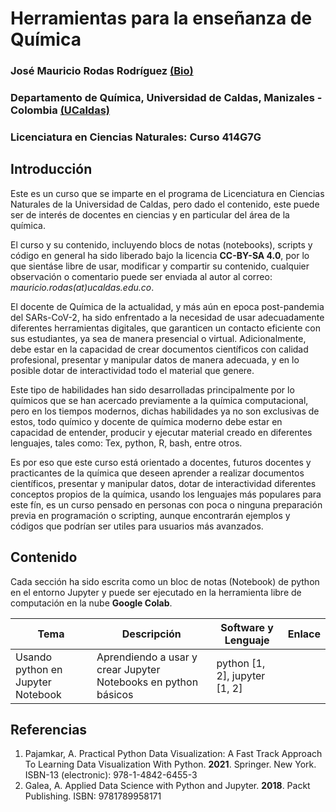 # Herramientas para la enseñanza de Química

### José Mauricio Rodas Rodríguez [(Bio)](https://cienciasexactasynaturales.ucaldas.edu.co/docente/?id=2617)

### Departamento de Química, Universidad de Caldas, Manizales - Colombia [(UCaldas)](https://www.ucaldas.edu.co/)

### Licenciatura en Ciencias Naturales: Curso 414G7G

## Introducción

Este es un curso que se imparte en el programa de Licenciatura en Ciencias Naturales de la Universidad de Caldas, pero dado el contenido, este puede ser de interés de docentes en ciencias y en particular del área de la química.

El curso y su contenido, incluyendo blocs de notas (notebooks), scripts y código en general ha sido liberado bajo la licencia **CC-BY-SA 4.0**, por lo que sientáse libre de usar, modificar y compartir su contenido, cualquier observación o comentario puede ser enviada al autor al correo: *mauricio.rodas(at)ucaldas.edu.co*.

El docente de Química de la actualidad, y más aún en epoca post-pandemia del SARs-CoV-2, ha sido enfrentado a la necesidad de usar adecuadamente diferentes herramientas digitales, que garanticen un contacto eficiente con sus estudiantes, ya sea de manera presencial o virtual. Adicionalmente, debe estar en la capacidad de crear documentos científicos con calidad profesional, presentar y manipular datos de manera adecuada, y en lo posible dotar de interactividad todo el material que genere.

Este tipo de habilidades han sido desarrolladas principalmente por lo químicos que se han acercado previamente a la química computacional, pero en los tiempos modernos, dichas habilidades ya no son exclusivas de estos, todo químico y docente de química moderno debe estar en capacidad de entender, producir y ejecutar material creado en diferentes lenguajes, tales como: Tex, python, R, bash, entre otros.

Es por eso que este curso está orientado a docentes, futuros docentes y practicantes de la química que deseen aprender a realizar documentos científicos, presentar y manipular datos, dotar de interactividad diferentes conceptos propios de la química, usando los lenguajes más populares para este fín, es un curso pensado en personas con poca o ninguna preparación previa en programación o scripting, aunque encontrarán ejemplos y códigos que podrían ser utiles para usuarios más avanzados.

## Contenido

Cada sección ha sido escrita como un bloc de notas (Notebook) de python en el entorno Jupyter y puede ser ejecutado en la herramienta libre de computación en la nube **Google Colab**.

| Tema                                | Descripción                                              | Software y Lenguaje                                  | Enlace                                                                                                                                                                       |
| ----------------------------------- | --------------------------------------------------------- | ---------------------------------------------------- | ---------------------------------------------------------------------------------------------------------------------------------------------------------------------------- |
| Usando python en Jupyter Notebook | Aprendiendo a usar y crear Jupyter Notebooks en python básicos | python [1, 2], jupyter [1, 2] | |


## Referencias
1. Pajamkar, A. Practical Python Data Visualization: A Fast Track Approach To Learning Data Visualization With Python. **2021**. Springer. New York. ISBN-13 (electronic): 978-1-4842-6455-3
2. Galea, A. Applied Data Science with Python and Jupyter. **2018**. Packt Publishing. ISBN: 9781789958171